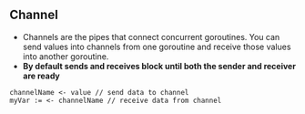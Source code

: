 ## Channel 

- Channels are the pipes that connect concurrent goroutines. You can send values into channels from one 
goroutine and receive those values into another goroutine.
- **By default sends and receives block until both the sender and receiver are ready**
```
channelName <- value // send data to channel
myVar := <- channelName // receive data from channel
```